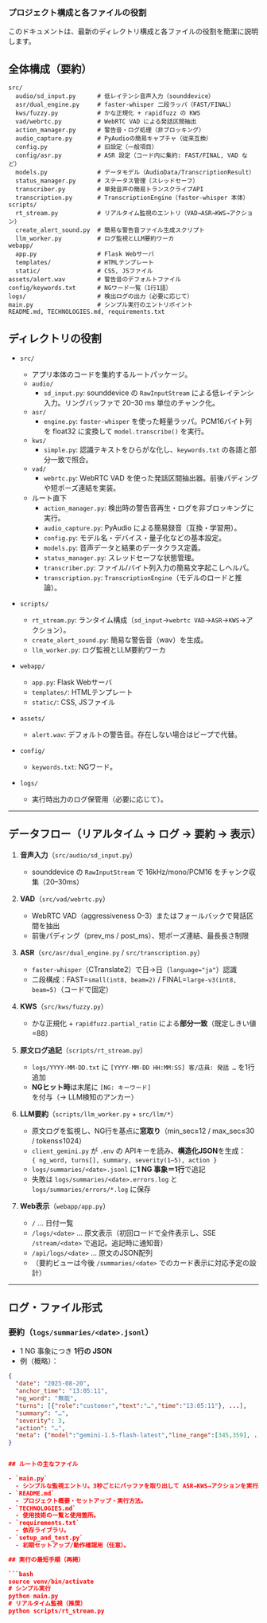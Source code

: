 ### プロジェクト構成と各ファイルの役割

このドキュメントは、最新のディレクトリ構成と各ファイルの役割を簡潔に説明します。

## 全体構成（要約）

```
src/
  audio/sd_input.py      # 低レイテンシ音声入力（sounddevice）
  asr/dual_engine.py     # faster-whisper 二段ラッパ（FAST/FINAL）
  kws/fuzzy.py           # かな正規化 + rapidfuzz の KWS
  vad/webrtc.py          # WebRTC VAD による発話区間抽出
  action_manager.py      # 警告音・ログ処理（非ブロッキング）
  audio_capture.py       # PyAudioの簡易キャプチャ（従来互換）
  config.py              # 旧設定（一般項目）
  config/asr.py          # ASR 設定（コード内に集約: FAST/FINAL, VAD など）
  models.py              # データモデル（AudioData/TranscriptionResult）
  status_manager.py      # ステータス管理（スレッドセーフ）
  transcriber.py         # 単発音声の簡易トランスクライブAPI
  transcription.py       # TranscriptionEngine（faster-whisper 本体）
scripts/
  rt_stream.py           # リアルタイム監視のエントリ（VAD→ASR→KWS→アクション）
  create_alert_sound.py  # 簡易な警告音ファイル生成スクリプト
  llm_worker.py          # ログ監視とLLM要約ワーカ
webapp/
  app.py                 # Flask Webサーバ
  templates/             # HTMLテンプレート
  static/                # CSS, JSファイル
assets/alert.wav         # 警告音のデフォルトファイル
config/keywords.txt      # NGワード一覧（1行1語）
logs/                    # 検出ログの出力（必要に応じて）
main.py                  # シンプル実行のエントリポイント
README.md, TECHNOLOGIES.md, requirements.txt
```

## ディレクトリの役割

- `src/`
  - アプリ本体のコードを集約するルートパッケージ。
  - `audio/`
    - `sd_input.py`: sounddevice の `RawInputStream` による低レイテンシ入力。リングバッファで 20–30 ms 単位のチャンク化。
  - `asr/`
    - `engine.py`: `faster-whisper` を使った軽量ラッパ。PCM16バイト列を float32 に変換して `model.transcribe()` を実行。
  - `kws/`
    - `simple.py`: 認識テキストをひらがな化し、`keywords.txt` の各語と部分一致で照合。
  - `vad/`
    - `webrtc.py`: WebRTC VAD を使った発話区間抽出器。前後パディングや短ポーズ連結を実装。
  - ルート直下
    - `action_manager.py`: 検出時の警告音再生・ログを非ブロッキングに実行。
    - `audio_capture.py`: PyAudio による簡易録音（互換・学習用）。
    - `config.py`: モデル名・デバイス・量子化などの基本設定。
    - `models.py`: 音声データと結果のデータクラス定義。
    - `status_manager.py`: スレッドセーフな状態管理。
    - `transcriber.py`: ファイル/バイト列入力の簡易文字起こしヘルパ。
    - `transcription.py`: `TranscriptionEngine`（モデルのロードと推論）。

- `scripts/`
  - `rt_stream.py`: ランタイム構成（`sd_input`→`webrtc VAD`→`ASR`→`KWS`→アクション）。
  - `create_alert_sound.py`: 簡易な警告音（wav）を生成。
  - `llm_worker.py`: ログ監視とLLM要約ワーカ

- `webapp/`
  - `app.py`: Flask Webサーバ
  - `templates/`: HTMLテンプレート
  - `static/`: CSS, JSファイル

- `assets/`
  - `alert.wav`: デフォルトの警告音。存在しない場合はビープで代替。

- `config/`
  - `keywords.txt`: NGワード。

- `logs/`
  - 実行時出力のログ保管用（必要に応じて）。


---

## データフロー（リアルタイム → ログ → 要約 → 表示）

1. **音声入力**（`src/audio/sd_input.py`）  
   - sounddevice の `RawInputStream` で 16kHz/mono/PCM16 をチャンク収集（20–30ms）

2. **VAD**（`src/vad/webrtc.py`）  
   - WebRTC VAD（aggressiveness 0–3）またはフォールバックで発話区間を抽出  
   - 前後パディング（prev_ms / post_ms）、短ポーズ連結、最長長さ制限

3. **ASR**（`src/asr/dual_engine.py` / `src/transcription.py`）  
   - `faster-whisper`（CTranslate2）で日→日（`language="ja"`）認識  
   - 二段構成：FAST=`small(int8, beam=2)` / FINAL=`large-v3(int8, beam=5)`（コードで固定）

4. **KWS**（`src/kws/fuzzy.py`）  
   - かな正規化 + `rapidfuzz.partial_ratio` による**部分一致**（既定しきい値=88）

5. **原文ログ追記**（`scripts/rt_stream.py`）  
   - `logs/YYYY-MM-DD.txt` に `[YYYY-MM-DD HH:MM:SS] 客/店員: 発話 …` を1行追加  
   - **NGヒット時**は末尾に `[NG: キーワード]` を付与（→ LLM検知のアンカー）

6. **LLM要約**（`scripts/llm_worker.py` + `src/llm/*`）  
   - 原文ログを監視し、NG行を基点に**窓取り**（min_sec≥12 / max_sec≤30 / tokens≤1024）  
   - `client_gemini.py` が `.env` の APIキーを読み、**構造化JSON**を生成：  
     `{ ng_word, turns[], summary, severity(1–5), action }`  
   - `logs/summaries/<date>.jsonl` に**1 NG 事象＝1行**で追記  
   - 失敗は `logs/summaries/<date>.errors.log` と `logs/summaries/errors/*.log` に保存

7. **Web表示**（`webapp/app.py`）  
   - `/` … 日付一覧  
   - `/logs/<date>` … 原文表示（初回ロードで全件表示し、SSE `/stream/<date>` で追記。追記時に通知音）  
   - `/api/logs/<date>` … 原文のJSON配列  
   - （要約ビューは今後 `/summaries/<date>` でのカード表示に対応予定の設計）

---

## ログ・ファイル形式

### 要約（`logs/summaries/<date>.jsonl`）
- 1 NG 事象につき **1行の JSON**  
- 例（概略）：
```json
{
  "date": "2025-08-20",
  "anchor_time": "13:05:11",
  "ng_word": "無能",
  "turns": [{"role":"customer","text":"…","time":"13:05:11"}, ...],
  "summary": "…",
  "severity": 3,
  "action": "…",
  "meta": {"model":"gemini-1.5-flash-latest","line_range":[345,359], ...}
}


## ルートの主なファイル

- `main.py`
  - シンプルな監視エントリ。3秒ごとにバッファを取り出して ASR→KWS→アクションを実行。
- `README.md`
  - プロジェクト概要・セットアップ・実行方法。
- `TECHNOLOGIES.md`
  - 使用技術の一覧と使用箇所。
- `requirements.txt`
  - 依存ライブラリ。
- `setup_and_test.py`
  - 初期セットアップ/動作確認用（任意）。

## 実行の最短手順（再掲）

```bash
source venv/bin/activate
# シンプル実行
python main.py
# リアルタイム監視（推奨）
python scripts/rt_stream.py
```


